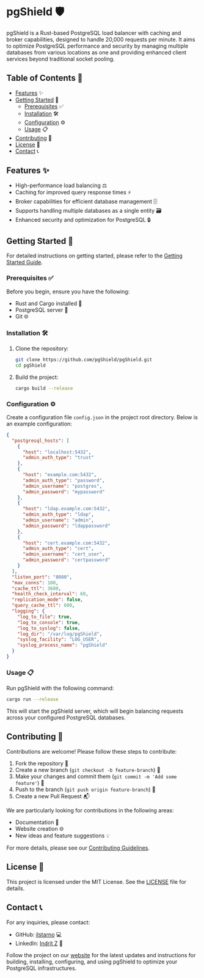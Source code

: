 # pgShield 🛡️

pgShield is a Rust-based PostgreSQL load balancer with caching and broker capabilities, designed to handle 20,000 requests per minute. It aims to optimize PostgreSQL performance and security by managing multiple databases from various locations as one and providing enhanced client services beyond traditional socket pooling.

## Table of Contents 📑

- [Features](#features) ✨
- [Getting Started](#getting-started) 🚀
  - [Prerequisites](#prerequisites) ✅
  - [Installation](#installation) 🛠️
  - [Configuration](#configuration) ⚙️
  - [Usage](#usage) 📋
- [Contributing](#contributing) 🤝
- [License](#license) 📜
- [Contact](#contact) 📞

## Features ✨

- High-performance load balancing ⚖️
- Caching for improved query response times ⚡
- Broker capabilities for efficient database management 🗄️
- Supports handling multiple databases as a single entity 🗃️
- Enhanced security and optimization for PostgreSQL 🔒

## Getting Started 🚀

For detailed instructions on getting started, please refer to the [Getting Started Guide](GETTING_STARTED.md).

### Prerequisites ✅

Before you begin, ensure you have the following:

- Rust and Cargo installed 🦀
- PostgreSQL server 🐘
- Git 🌐

### Installation 🛠️

1. Clone the repository:

   ```sh
   git clone https://github.com/pgShield/pgShield.git
   cd pgShield
   ```

2. Build the project:

   ```sh
   cargo build --release
   ```

### Configuration ⚙️

Create a configuration file `config.json` in the project root directory. Below is an example configuration:

```json
{
  "postgresql_hosts": [
    {
      "host": "localhost:5432",
      "admin_auth_type": "trust"
    },
    {
      "host": "example.com:5432",
      "admin_auth_type": "password",
      "admin_username": "postgres",
      "admin_password": "mypassword"
    },
    {
      "host": "ldap.example.com:5432",
      "admin_auth_type": "ldap",
      "admin_username": "admin",
      "admin_password": "ldappassword"
    },
    {
      "host": "cert.example.com:5432",
      "admin_auth_type": "cert",
      "admin_username": "cert_user",
      "admin_password": "certpassword"
    }
  ],
  "listen_port": "8080",
  "max_conns": 100,
  "cache_ttl": 3600,
  "health_check_interval": 60,
  "replication_mode": false,
  "query_cache_ttl": 600,
  "logging": {
    "log_to_file": true,
    "log_to_console": true,
    "log_to_syslog": false,
    "log_dir": "/var/log/pgShield",
    "syslog_facility": "LOG_USER",
    "syslog_process_name": "pgShield"
  }
}
```

### Usage 📋

Run pgShield with the following command:

```sh
cargo run --release
```

This will start the pgShield server, which will begin balancing requests across your configured PostgreSQL databases.

## Contributing 🤝

Contributions are welcome! Please follow these steps to contribute:

1. Fork the repository 🍴
2. Create a new branch (`git checkout -b feature-branch`) 🌿
3. Make your changes and commit them (`git commit -m 'Add some feature'`) 💬
4. Push to the branch (`git push origin feature-branch`) 🚀
5. Create a new Pull Request 📬

We are particularly looking for contributions in the following areas:

- Documentation 📝
- Website creation 🌐
- New ideas and feature suggestions 💡

For more details, please see our [Contributing Guidelines](CONTRIBUTING.md).

## License 📜

This project is licensed under the MIT License. See the [LICENSE](LICENSE.md) file for details.

## Contact 📞

For any inquiries, please contact:

- GitHub: [ilstarno](https://github.com/ilstarno) 💻
- LinkedIn: [Indrit Z](https://www.linkedin.com/in/indrit-z-3b6b8ba6/) 🔗

Follow the project on our [website](https://pgshield.github.io) for the latest updates and instructions for building, installing, configuring, and using pgShield to optimize your PostgreSQL infrastructures.

